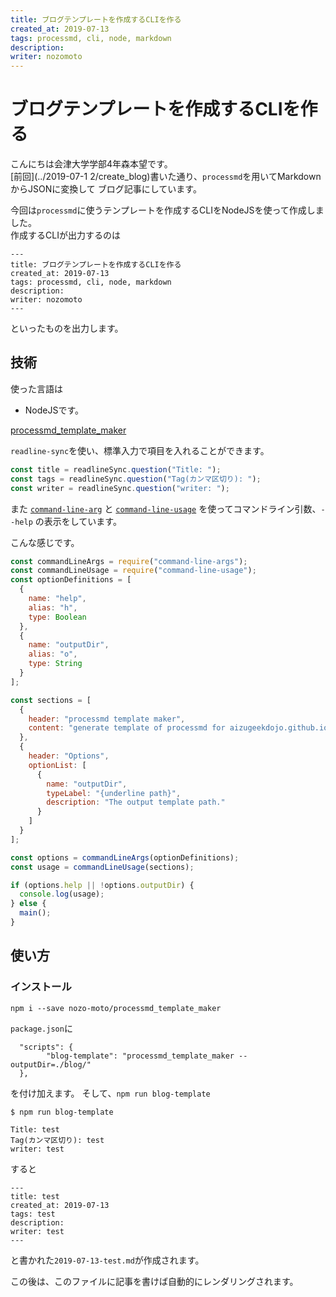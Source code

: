 ```yaml
---
title: ブログテンプレートを作成するCLIを作る
created_at: 2019-07-13
tags: processmd, cli, node, markdown
description:
writer: nozomoto
---
```


# ブログテンプレートを作成するCLIを作る

こんにちは会津大学学部4年森本望です。  
[前回](../2019-07-1 2/create_blog)書いた通り、`processmd`を用いてMarkdownからJSONに変換して
ブログ記事にしています。

今回は`processmd`に使うテンプレートを作成するCLIをNodeJSを使って作成しました。  
作成するCLIが出力するのは

```
---
title: ブログテンプレートを作成するCLIを作る
created_at: 2019-07-13
tags: processmd, cli, node, markdown
description:
writer: nozomoto
---
```

といったものを出力します。

## 技術
使った言語は
- NodeJSです。

[processmd_template_maker](https://github.com/nozo-moto/processmd_template_maker)

`readline-sync`を使い、標準入力で項目を入れることができます。

``` js
const title = readlineSync.question("Title: ");
const tags = readlineSync.question("Tag(カンマ区切り): ");
const writer = readlineSync.question("writer: ");
```

また [`command-line-arg`](https://github.com/75lb/command-line-args) と [`command-line-usage`](https://github.com/75lb/command-line-usage) を使ってコマンドライン引数、`--help` の表示をしています。

こんな感じです。

``` js
const commandLineArgs = require("command-line-args");
const commandLineUsage = require("command-line-usage");
const optionDefinitions = [
  {
    name: "help",
    alias: "h",
    type: Boolean
  },
  {
    name: "outputDir",
    alias: "o",
    type: String
  }
];

const sections = [
  {
    header: "processmd template maker",
    content: "generate template of processmd for aizugeekdojo.github.io"
  },
  {
    header: "Options",
    optionList: [
      {
        name: "outputDir",
        typeLabel: "{underline path}",
        description: "The output template path."
      }
    ]
  }
];

const options = commandLineArgs(optionDefinitions);
const usage = commandLineUsage(sections);

if (options.help || !options.outputDir) {
  console.log(usage);
} else {
  main();
}
```

## 使い方

### インストール

```
npm i --save nozo-moto/processmd_template_maker
```

`package.json`に

```
  "scripts": {
		"blog-template": "processmd_template_maker --outputDir=./blog/"
  },
```

を付け加えます。
そして、`npm run blog-template`
```
$ npm run blog-template

Title: test
Tag(カンマ区切り): test
writer: test
```

すると
```
---
title: test
created_at: 2019-07-13
tags: test
description:
writer: test
---
```

と書かれた`2019-07-13-test.md`が作成されます。

この後は、このファイルに記事を書けば自動的にレンダリングされます。




